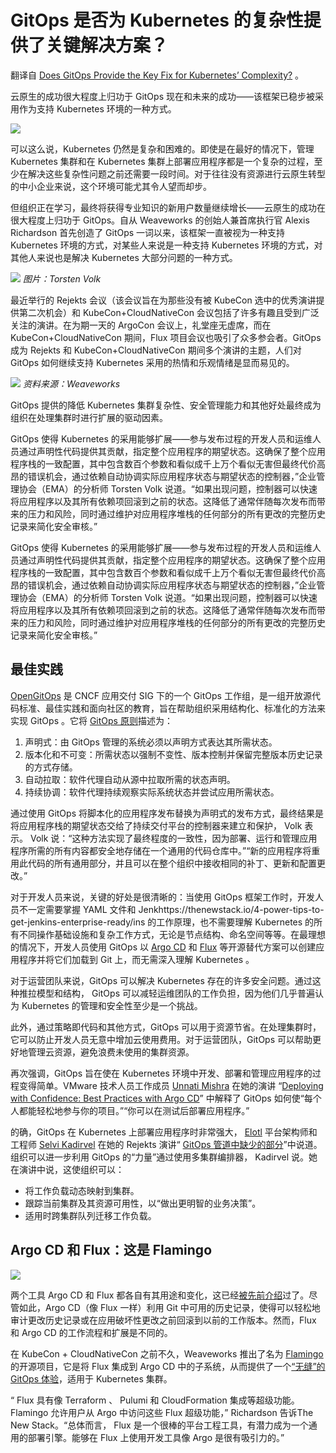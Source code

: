 # GitOps 是否为 Kubernetes 的复杂性提供了关键解决方案？

翻译自 [Does GitOps Provide the Key Fix for Kubernetes’ Complexity?](https://thenewstack.io/does-gitops-provide-the-key-fix-for-kubernetes-complexity/) 。

云原生的成功很大程度上归功于 GitOps 现在和未来的成功——该框架已稳步被采用作为支持 Kubernetes 环境的一种方式。

![](https://cdn.thenewstack.io/media/2023/04/7fa47654-capture-decran-2023-04-26-221756mainphoto.png)


可以这么说，Kubernetes 仍然是复杂和困难的。即使是在最好的情况下，管理 Kubernetes 集群和在 Kubernetes 集群上部署应用程序都是一个复杂的过程，至少在解决这些复杂性问题之前还需要一段时间。对于往往没有资源进行云原生转型的中小企业来说，这个环境可能尤其令人望而却步。

但组织正在学习，最终将获得专业知识的新用户数量继续增长——云原生的成功在很大程度上归功于 GitOps。自从 Weaveworks 的创始人兼首席执行官 Alexis Richardson 首先创造了 GitOps 一词以来，该框架一直被视为一种支持 Kubernetes 环境的方式，对某些人来说是一种支持 Kubernetes 环境的方式，对其他人来说也是解决 Kubernetes 大部分问题的一种方式。

![](https://cdn.thenewstack.io/media/2023/04/668f28ef-connection_gitops_kubernetes_stackoverflow-1024x816.png)
*图片：Torsten Volk*


最近举行的 Rejekts 会议（该会议旨在为那些没有被 KubeCon 选中的优秀演讲提供第二次机会）和 KubeCon+CloudNativeCon 会议包括了许多有趣且受到广泛关注的演讲。在为期一天的 ArgoCon 会议上，礼堂座无虚席，而在 KubeCon+CloudNativeCon 期间，Flux 项目会议也吸引了众多参会者。GitOps 成为 Rejekts 和 KubeCon+CloudNativeCon 期间多个演讲的主题，人们对 GitOps 如何继续支持 Kubernetes 采用的热情和乐观情绪是显而易见的。

![](https://cdn.thenewstack.io/media/2023/04/e72f221f-complexity-1024x545.png)
*资料来源：Weaveworks*

GitOps 提供的降低 Kubernetes 集群复杂性、安全管理能力和其他好处最终成为组织在处理集群时进行扩展的驱动因素。

GitOps 使得 Kubernetes 的采用能够扩展——参与发布过程的开发人员和运维人员通过声明性代码提供其贡献，指定整个应用程序的期望状态。这确保了整个应用程序栈的一致配置，其中包含数百个参数和看似成千上万个看似无害但最终代价高昂的错误机会，通过依赖自动协调实际应用程序状态与期望状态的控制器，”企业管理协会（EMA）的分析师 Torsten Volk 说道。“如果出现问题，控制器可以快速将应用程序以及其所有依赖项回滚到之前的状态。这降低了通常伴随每次发布而带来的压力和风险，同时通过维护对应用程序堆栈的任何部分的所有更改的完整历史记录来简化安全审核。”

GitOps 使得 Kubernetes 的采用能够扩展——参与发布过程的开发人员和运维人员通过声明性代码提供其贡献，指定整个应用程序的期望状态。这确保了整个应用程序栈的一致配置，其中包含数百个参数和看似成千上万个看似无害但最终代价高昂的错误机会，通过依赖自动协调实际应用程序状态与期望状态的控制器，”企业管理协会（EMA）的分析师 Torsten Volk 说道。“如果出现问题，控制器可以快速将应用程序以及其所有依赖项回滚到之前的状态。这降低了通常伴随每次发布而带来的压力和风险，同时通过维护对应用程序堆栈的任何部分的所有更改的完整历史记录来简化安全审核。”

## 最佳实践

[OpenGitOps](https://opengitops.dev/) 是 CNCF 应用交付 SIG 下的一个 GitOps 工作组，是一组开放源代码标准、最佳实践和面向社区的教育，旨在帮助组织采用结构化、标准化的方法来实现 GitOps 。它将 [GitOps 原则](https://opengitops.dev/)描述为：

1. 声明式：由 GitOps 管理的系统必须以声明方式表达其所需状态。
2. 版本化和不可变：所需状态以强制不变性、版本控制并保留完整版本历史记录的方式存储。
3. 自动拉取：软件代理自动从源中拉取所需的状态声明。
4. 持续协调：软件代理持续观察实际系统状态并尝试应用所需状态。

通过使用 GitOps 将脚本化的应用程序发布替换为声明式的发布方式，最终结果是将应用程序栈的期望状态交给了持续交付平台的控制器来建立和保护， Volk 表示。 Volk 说：“这种方法实现了最终程度的一致性，因为部署、运行和管理应用程序所需的所有内容都安全地存储在一个通用的代码仓库中。”“新的应用程序将重用此代码的所有通用部分，并且可以在整个组织中接收相同的补丁、更新和配置更改。”

对于开发人员来说，关键的好处是很清晰的：当使用 GitOps 框架工作时，开发人员不一定需要掌握 YAML 文件和 Jenkhttps://thenewstack.io/4-power-tips-to-get-jenkins-enterprise-ready/ins 的工作原理，也不需要理解 Kubernetes 的所有不同操作基础设施和复杂工作方式，无论是节点结构、命名空间等等。在最理想的情况下，开发人员使用 GitOps 以 [Argo CD](https://thenewstack.io/why-argo-cd-is-the-lifeline-of-gitops/) 和 [Flux](https://thenewstack.io/flux-overview-react-state-management-ecosystem/) 等开源替代方案可以创建应用程序并将它们加载到 Git 上，而无需深入理解 Kubernetes 。

对于运营团队来说，GitOps 可以解决 Kubernetes 存在的许多安全问题。通过这种推拉模型和结构， GitOps 可以减轻运维团队的工作负担，因为他们几乎普遍认为 Kubernetes 的管理和安全性至少是一个挑战。

此外，通过策略即代码和其他方式，GitOps 可以用于资源节省。在处理集群时，它可以防止开发人员无意中增加云使用费用。对于运营团队，GitOps 可以帮助更好地管理云资源，避免浪费未使用的集群资源。

再次强调，GitOps 旨在使在 Kubernetes 环境中开发、部署和管理应用程序的过程变得简单。VMware 技术人员工作成员 [Unnati Mishra](https://in.linkedin.com/in/pingunnatimishra) 在她的演讲 “[Deploying with Confidence: Best Practices with Argo CD](https://cfp.cloud-native.rejekts.io/cloud-native-rejekts-eu-amsterdam-2023/talk/CVZTEA/)” 中解释了 GitOps 如何使“每个人都能轻松地参与你的项目。”“你可以在测试后部署应用程序。”

的确，GitOps 在 Kubernetes 上部署应用程序时非常强大， [Elotl](https://www.elotl.co/) 平台架构师和工程师 [Selvi Kadirvel](https://www.linkedin.com/in/selvi-kadirvel-29650812) 在她的 Rejekts 演讲“ [GitOps 管道中缺少的部分](https://cfp.cloud-native.rejekts.io/cloud-native-rejekts-eu-amsterdam-2023/talk/WZPKUH/)”中说道。组织可以进一步利用 GitOps 的“力量”通过使用多集群编排器， Kadirvel 说。她在演讲中说，这使组织可以：

* 将工作负载动态映射到集群。
* 跟踪当前集群及其资源可用性，以“做出更明智的业务决策”。
* 适用时跨集群队列迁移工作负载。

## Argo CD 和 Flux：这是 Flamingo

![](https://cdn.thenewstack.io/media/2023/04/ef1efdc3-flamingo1-1024x575.png)

两个工具 Argo CD 和 Flux 都各自有其用途和变化，这已经[被先前介绍](https://thenewstack.io/argo-cd-and-flux-are-cncf-grads-but-what-now/)过了。尽管如此，Argo CD（像 Flux 一样）利用 Git 中可用的历史记录，使得可以轻松地审计更改历史记录或在应用破坏性更改之前回滚到以前的工作版本。然而，Flux 和 Argo CD 的工作流程和扩展是不同的。

在 KubeCon + CloudNativeCon 之前不久，Weaveworks 推出了名为 [Flamingo](https://github.com/flux-subsystem-argo/flamingo) 的开源项目，它是将 Flux 集成到 Argo CD 中的子系统，从而提供了一个[“无缝”的 GitOps 体验](https://www.weave.works/blog/flamingo-expand-argo-cd-with-flux)，适用于 Kubernetes 集群。

“ Flux 具有像 Terraform 、 Pulumi 和 CloudFormation 集成等超级功能。 Flamingo 允许用户从 Argo 中访问这些 Flux 超级功能，”  Richardson 告诉The New Stack。“总体而言， Flux 是一个很棒的平台工程工具，有潜力成为一个通用的部署引擎。能够在 Flux 上使用开发工具像 Argo 是很有吸引力的。”
